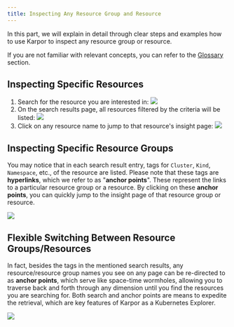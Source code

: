 ```yaml
---
title: Inspecting Any Resource Group and Resource
---
```

In this part, we will explain in detail through clear steps and examples how to use Karpor to inspect any resource group or resource.

If you are not familiar with relevant concepts, you can refer to the [Glossary](../../2-concepts/3-glossary.md) section.

## Inspecting Specific Resources

1. Search for the resource you are interested in:
   ![](/karpor/assets/search/search-home.png)
2. On the search results page, all resources filtered by the criteria will be listed:
   ![](/karpor/assets/search/search-result.png)
3. Click on any resource name to jump to that resource's insight page:
   ![](/karpor/assets/insight/insight-home.png)

## Inspecting Specific Resource Groups

You may notice that in each search result entry, tags for `Cluster`, `Kind`, `Namespace`, etc., of the resource are listed. Please note that these tags are **hyperlinks**, which we refer to as "**anchor points**". These represent the links to a particular resource group or a resource. By clicking on these **anchor points**, you can quickly jump to the insight page of that resource group or resource.

![](/karpor/assets/search/search-result.png)

## Flexible Switching Between Resource Groups/Resources

In fact, besides the tags in the mentioned search results, any resource/resource group names you see on any page can be re-directed to as **anchor points**, which serve like space-time wormholes, allowing you to traverse back and forth through any dimension until you find the resources you are searching for. Both search and anchor points are means to expedite the retrieval, which are key features of Karpor as a Kubernetes Explorer.

![](/karpor/assets/insight/insight-breadcrumbs.png)
